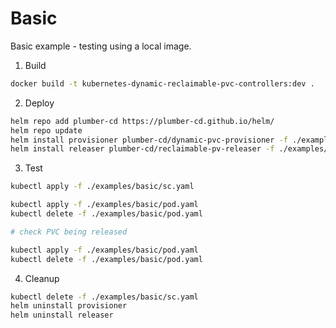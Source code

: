 # Basic

Basic example - testing using a local image.

1. Build

```bash
docker build -t kubernetes-dynamic-reclaimable-pvc-controllers:dev .
```

2. Deploy

```bash
helm repo add plumber-cd https://plumber-cd.github.io/helm/
helm repo update
helm install provisioner plumber-cd/dynamic-pvc-provisioner -f ./examples/basic/values.yaml
helm install releaser plumber-cd/reclaimable-pv-releaser -f ./examples/basic/values.yaml
```

3. Test

```bash
kubectl apply -f ./examples/basic/sc.yaml

kubectl apply -f ./examples/basic/pod.yaml
kubectl delete -f ./examples/basic/pod.yaml

# check PVC being released

kubectl apply -f ./examples/basic/pod.yaml
kubectl delete -f ./examples/basic/pod.yaml
```

4. Cleanup

```bash
kubectl delete -f ./examples/basic/sc.yaml
helm uninstall provisioner
helm uninstall releaser
```